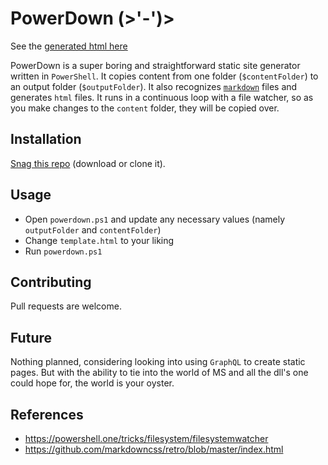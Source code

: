 # PowerDown (>'-')>

See the [generated html here](/output/README.html)

PowerDown is a super boring and straightforward static site generator written in `PowerShell`.
It copies content from one folder (`$contentFolder`) to an output folder (`$outputFolder`).
It also recognizes [`markdown`](https://docs.microsoft.com/en-us/powershell/module/microsoft.powershell.utility/convertfrom-markdown?view=powershell-7.2) files and generates `html` files.
It runs in a continuous loop with a file watcher, so as you make changes to the `content` folder, they will be copied over.

## Installation

[Snag this repo](https://github.com/vandsh/powerdown) (download or clone it).

## Usage

- Open `powerdown.ps1` and update any necessary values (namely `outputFolder` and `contentFolder`)
- Change `template.html` to your liking
- Run `powerdown.ps1`

## Contributing
Pull requests are welcome.

## Future
Nothing planned, considering looking into using `GraphQL` to create static pages. 
But with the ability to tie into the world of MS and all the dll's one could hope for, the world is your oyster.

## References
- https://powershell.one/tricks/filesystem/filesystemwatcher
- https://github.com/markdowncss/retro/blob/master/index.html